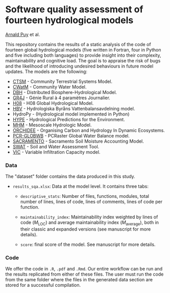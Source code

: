 
# Software quality assessment of fourteen hydrological models

[Arnald Puy](https://www.arnaldpuy.com/) et al.

This repository contains the results of a static analysis of the code of fourteen global hydrological models (five written in
Fortran, four in Python and five including both languages) to provide insight into their complexity,
maintainability and cognitive load. The goal is to appraise the risk of bugs and the likelihood of 
introducing undesired behaviours in future model updates. The models are the following:

* [CTSM](https://github.com/ESCOMP/CTSM)  - Community Terrestrial Systems Model.    
* [CWatM](https://github.com/iiasa/CWatM) - Community Water Model.      
* [DBH](https://hydro.iis.u-tokyo.ac.jp/DBH/index_files/Page394.htm) - Distributed Biosphere-Hydrological Model.
* [GR4J](https://github.com/EdgarEspitia/GR4J) - Génie Rural à 4 paramètres Journalier.       
* [H08](https://github.com/h08model/H08) - H08 Global Hydrological Model.
* [HBV](https://github.com/johnrobertcraven/hbv_hydromodel) - Hydrologiska Byråns Vattenbalansavdelning model.      
* HydroPy - (Hydrological model implemented in Python) 
* [HYPE](https://sourceforge.net/projects/hype/files/) - Hydrological Predictions for the Environment.
* [MHM](https://zenodo.org/records/8279545) - Mesoscale Hydrologic Model.       
* [ORCHIDEE](https://forge.ipsl.jussieu.fr/orchidee/browser/branches/ORCHIDEE-MICT/tags/ORCHIDEE_MICT_8.4.1) - Organising Carbon and Hydrology In Dynamic Ecosystems. 
* [PCR-GLOBWB](https://github.com/UU-Hydro/PCR-GLOBWB_model) - PCRaster Global Water Balance model.
* [SACRAMENTO](https://github.com/NOAA-OWP/sac-sma) - Sacramento Soil Moisture Accounting Model.
* [SWAT](https://swatplus.gitbook.io/docs/source-code) - Soil and Water Assessment Tool.  
* [VIC](https://github.com/UW-Hydro/VIC) - Variable Infiltration Capacity model.

### Data

The "dataset" folder contains the data produced in this study. 

* `results_sqa.xlsx`: Data at the model level. It contains three tabs:

  - `descriptive_stats`: Number of files, functions, modules, total number of lines, 
 lines of code, lines of comments, lines of code per function.
 
  - `maintainability_index`: Maintainability index weighted by lines of code ($M_{\text{LOC}}$)
 and average maintainability index ($M_{\text{average}}$), both in their classic and expanded versions 
 (see manuscript for more details).
 
  - `score`: final score of the model. See manuscript for more details.

### Code

We offer the code in `.R`, `.pdf` and `.Rmd`. Our entire workflow can be run and the 
results replicated from either of these files. The user must run the code from the 
same folder where the files in the generated data section are stored for a successful 
compilation.

